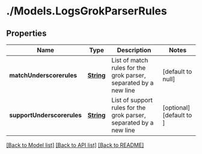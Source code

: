# ./Models.LogsGrokParserRules
## Properties

Name | Type | Description | Notes
------------ | ------------- | ------------- | -------------
**matchUnderscorerules** | [**String**][1] | List of match rules for the grok parser, separated by a new line | [default to null]
**supportUnderscorerules** | [**String**][1] | List of support rules for the grok parser, separated by a new line | [optional] [default to ]

[[Back to Model list]][2] [[Back to API list]][3] [[Back to README]][4]

[1]: string.md
[2]: ../README.md#documentation-for-models
[3]: ../README.md#documentation-for-api-endpoints
[4]: ../README.md
